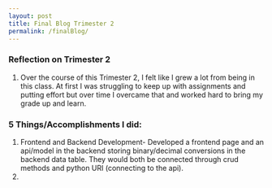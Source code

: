 ```yaml
---
layout: post
title: Final Blog Trimester 2
permalink: /finalBlog/
---
```



### Reflection on Trimester 2

1. Over the course of this Trimester 2, I felt like I grew a lot from being in this class. At first I was struggling to keep up with assignments and putting effort but over time I overcame that and worked hard to bring my grade up and learn.


### 5 Things/Accomplishments I did:

1. Frontend and Backend Development- Developed a frontend page and an api/model in the backend storing binary/decimal conversions in the backend data table. They would both be connected through crud methods and python URI (connecting to the api). 
2. 


          
 
